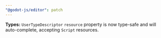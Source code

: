 ```yaml
---
"@godot-js/editor": patch
---
```


**Types:** `UserTypeDescriptor` `resource` property is now type-safe and will auto-complete, accepting `Script` resources.
